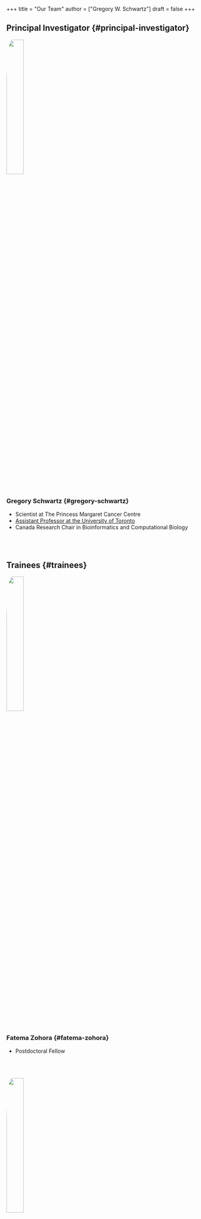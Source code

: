 +++
title = "Our Team"
author = ["Gregory W. Schwartz"]
draft = false
+++

## Principal Investigator {#principal-investigator}

<div class="clearfix">

<img src="/img/people/gws-headshot.jpg" class="pull-left" style="border-radius:10%;margin-right:5%;width:30%;height:auto" />


### Gregory Schwartz {#gregory-schwartz}

-   Scientist at The Princess Margaret Cancer Centre
-   [Assistant Professor at the University of Toronto](https://medbio.utoronto.ca/faculty/schwartz)
-   Canada Research Chair in Bioinformatics and Computational Biology

</div>

<br></br>


## Trainees {#trainees}

<div class="clearfix">

<img src="/img/people/fatema-zohora-headshot.jpg" class="pull-left" style="border-radius:10%;margin-right:5%;width:30%;height:auto" />


### Fatema Zohora {#fatema-zohora}

-   Postdoctoral Fellow

</div>

<br></br>

<div class="clearfix">

<img src="/img/people/christie-lau-headshot.jpg" class="pull-left" style="border-radius:10%;margin-right:5%;width:30%;height:auto" />


### Christie Lau {#christie-lau}

-   Graduate Student

</div>

<br></br>


## Staff {#staff}

<div class="clearfix">

<img src="/img/people/viet-hoang-headshot.png" class="pull-left" style="border-radius:10%;margin-right:5%;width:30%;height:auto" />


### Viet Hoang {#viet-hoang}

-   Bioinformatics Analyst

</div>

<br></br>

<div class="clearfix">

<img src="/img/people/ho-seok-lee-headshot.png" class="pull-left" style="border-radius:10%;margin-right:5%;width:30%;height:auto" />


### Ho Seok Lee {#ho-seok-lee}

-   Software Developer

</div>

<br></br>

<div class="clearfix">

<img src="/img/people/wendy-chen-headshot.jpg" class="pull-left" style="border-radius:10%;margin-right:5%;width:30%;height:auto" />


### Wendy Chen {#wendy-chen}

-   Administrative Assistant

</div>

<br></br>